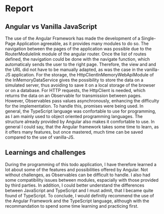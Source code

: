 # Report

## Angular vs Vanilla JavaScript

The use of the Angular Framework has made the development of a Single-Page Application agreeable, as it provides many modules to do so. The navigation between
the pages of the application was possible due to the RouterModulelink module of the angular router. Once the list of routes defined, the navigation could be done 
with the navigate function, which automaticaly sends the user to the right page. Therefore, the view and and the URL did not have to be manually adapted, as
was the case in the vanilla-JS application. For the storage, the HttpClientInMemoryWebApiModule of the InMemoryDataService gives the possibility to store the 
data on a simulated server, thus avoiding to save it on a local storage of the browser or on a database. For HTTP requests, the HttpClient is needed, which returns 
the data on an Observable for transmission between pages. However, Observables pass values asynchronously, enhancing the difficulty for the implementation. To handle 
this, promises were being used. In general, the TypeScript language was confortable to use for programming, as I am mainly used to object oriented programming languages. 
The structure already provided by Angular also makes it comfortable to use. In general I could say, that the Angular framework takes some time to learn, as it offers 
many features, but once mastered, much time can be saved compared to the use of vanilla-JS. <br>

## Learnings and challenges

During the programming of this todo application, I have therefore learned a lot about some of the features and possibilities offered by Angular. Not without challenges, 
as Observables can be difficult to handle. I also had some compatibility issues between modules, espacially with those provided by third parties. In addition, I 
could better understand the differences between JavaScript and TypeScript and I must admit, that I became quite found of TypeScript. To conclude, I would definitly 
recommend the use of the Angular Framework and the TypeScript language, although with the recommandation to spend some time learning and practicing first.
